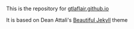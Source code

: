 This is the repository for [gtlaflair.github.io](http://gtlaflair.github.io/)

It is based on Dean Attali's [Beautiful Jekyll](http://jekyllthemes.org/themes/beautiful-jekyll/) theme
